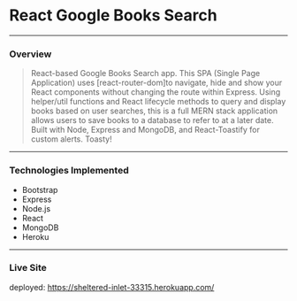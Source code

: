 # React Google Books Search
---
### Overview

>React-based Google Books Search app. This SPA (Single Page Application) uses [react-router-dom]to navigate, hide and show your React components without changing the route within Express. Using helper/util functions and React lifecycle methods to query and display books based on user searches, this is a full MERN stack application allows users to save books to a database to refer to at a later date. Built with Node, Express and MongoDB, and React-Toastify for custom alerts. Toasty!
---
### Technologies Implemented
- Bootstrap
- Express
- Node.js
- React
- MongoDB
- Heroku
---
### Live Site
deployed: https://sheltered-inlet-33315.herokuapp.com/
